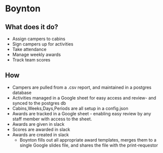 # Boynton
## What does it do?
- Assign campers to cabins
- Sign campers up for activities
- Take attendance
- Manage weekly awards
- Track team scores

## How
- Campers are pulled from a .csv report, and maintained in a postgres database
- Activities managed in a Google sheet for easy access and review- and synced to the postgres db
- Cabins,Weeks,Days,Periods are all setup in a config.json
- Awards are tracked in a Google sheet - enabling easy review by any staff member with access to the sheet.
- Awards are given in slack
- Scores are awarded in slack
- Awards are created in slack
  - Boynton fills out all appropriate award templates, merges them to a single Google slides file, and shares the file with the print-requestor


